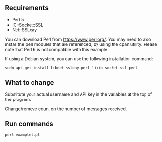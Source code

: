 Requirements
------------
* Perl 5
* IO::Socket::SSL
* Net::SSLeay

You can download Perl from https://www.perl.org/. You may need to also
install the perl modules that are referenced, by using the cpan
utility. Please note that Perl 6 is not compatible with this example.

If using a Debian system, you can use the following installation command:

    sudo apt-get install libnet-ssleay-perl libio-socket-ssl-perl


What to change
--------------
Substitute your actual username and API key in the variables at the top of the program.

Change/remove count on the number of messages received.


Run commands
------------

    perl example1.pl

